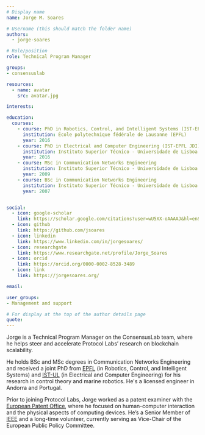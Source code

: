 ```yaml
---
# Display name
name: Jorge M. Soares

# Username (this should match the folder name)
authors:
  - jorge-soares

# Role/position
role: Technical Program Manager

groups:
- consensuslab

resources:
  - name: avatar
    src: avatar.jpg

interests:

education:
  courses:
    - course: PhD in Robotics, Control, and Intelligent Systems (IST-EPFL JDI)
      institution: École polytechnique fédérale de Lausanne (EPFL)
      year: 2016
    - course: PhD in Electrical and Computer Engineering (IST-EPFL JDI)
      institution: Instituto Superior Técnico - Universidade de Lisboa (IST-UL)
      year: 2016
    - course: MSc in Communication Networks Engineering
      institution: Instituto Superior Técnico - Universidade de Lisboa (IST-UL)
      year: 2009
    - course: BSc in Communication Networks Engineering
      institution: Instituto Superior Técnico - Universidade de Lisboa (IST-UL)
      year: 2007              


social:
  - icon: google-scholar
    link: https://scholar.google.com/citations?user=wU5XX-oAAAAJ&hl=en&oi=sra
  - icon: github
    link: https://github.com/jsoares
  - icon: linkedin
    link: https://www.linkedin.com/in/jorgesoares/
  - icon: researchgate
    link: https://www.researchgate.net/profile/Jorge_Soares
  - icon: orcid
    link: https://orcid.org/0000-0002-8528-3489
  - icon: link
    link: https://jorgesoares.org/

email:

user_groups:
- Management and support

# For display at the top of the author details page
quote:
---
```


Jorge is a Technical Program Manager on the ConsensusLab team, where he helps steer and accelerate Protocol Labs’ research on blockchain scalability.

He holds BSc and MSc degrees in Communication Networks Engineering and received a joint PhD from [EPFL](https://www.epfl.ch/en/) (in Robotics, Control, and Intelligent Systems) and [IST-UL](https://tecnico.ulisboa.pt/en/) (in Electrical and Computer Engineering) for his research in control theory and marine robotics. He's a licensed engineer in Andorra and Portugal.

Prior to joining Protocol Labs, Jorge worked as a patent examiner with the [European Patent Office](https://www.epo.org/), where he focused on human-computer interaction and the physical aspects of computing devices. He’s a Senior Member of [IEEE](https://www.ieee.org/) and a long-time volunteer, currently serving as Vice-Chair of the European Public Policy Committee.
